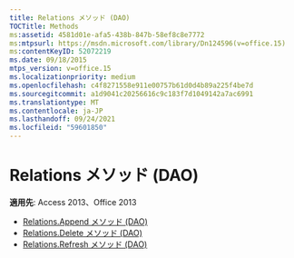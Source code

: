 ```yaml
---
title: Relations メソッド (DAO)
TOCTitle: Methods
ms:assetid: 4581d01e-afa5-438b-847b-58ef8c8e7772
ms:mtpsurl: https://msdn.microsoft.com/library/Dn124596(v=office.15)
ms:contentKeyID: 52072219
ms.date: 09/18/2015
mtps_version: v=office.15
ms.localizationpriority: medium
ms.openlocfilehash: c4f8271558e911e00757b61d0d4b89a225f4be7d
ms.sourcegitcommit: a1d9041c20256616c9c183f7d1049142a7ac6991
ms.translationtype: MT
ms.contentlocale: ja-JP
ms.lasthandoff: 09/24/2021
ms.locfileid: "59601850"
---
```

# <a name="relations-methods-dao"></a>Relations メソッド (DAO)

**適用先**: Access 2013、Office 2013

- [Relations.Append メソッド (DAO)](relations-append-method-dao.md)
- [Relations.Delete メソッド (DAO)](relations-delete-method-dao.md)
- [Relations.Refresh メソッド (DAO)](relations-refresh-method-dao.md)

